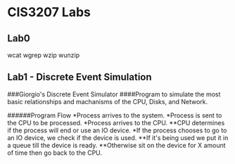 # CIS3207 Labs

## Lab0

wcat
wgrep
wzip
wunzip

## Lab1 - Discrete Event Simulation
###Giorgio's Discrete Event Simulator
####Program to simulate the most basic relationships and machanisms of the CPU, Disks, and Network.

######Program Flow
*Process arrives to the system.
*Process is sent to the CPU to be processed.
*Process arrives to the CPU.
**CPU determines if the process will end or use an IO device.
*If the process chooses to go to an IO device, we check if the device is used.
**If it's being used we put it in a queue till the device is ready.
**Otherwise sit on the device for X amount of time then go back to the CPU.